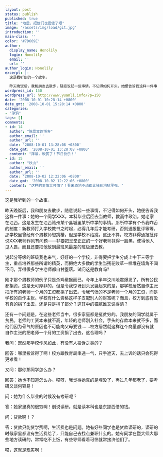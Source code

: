 ```yaml
---
layout: post
status: publish
published: true
title: "地震，把他们也震傻了眼"
image: '/assets/img/load/git.jpg'
introduction: ''
main-class: ''
color: '#7D669E'
author:
  display_name: Honolily
  login: Honolily
  email: ''
  url: ''
author_login: Honolily
excerpt: |-
  这是我听到的一个故事。

  昨天晚饭后，我和朋友去散步，随意说起一些事情，不记得如何开头，她便告诉我这样一件事：她的一个同学XXX，本科毕业后回去当教师，教高中政治。她老家在江西，这是发生在江西赣州某个县城里某所中学的事情。那所中学有个令我咋舌的制度：新教师打入学校教书之时起，必得几年后才能考研，否则通报批评等等。那学校里曾经有个男教师想跳槽，但是学校不给跳，这还不算，校方非得通报批评说XXX老师作风有问题&mdash;&mdash;非要把堂堂正正的一个好老师抹得一脸黑，使得他人见人畏，而且还要把他放到最班风最差的班级里去教。
wordpress_id: 150
wordpress_url: http://www.yuanli.info/?p=150
date: '2008-10-01 10:28:14 +0800'
date_gmt: '2008-10-01 15:28:14 +0800'
categories:
- "涂鸦"
tags: []
comments:
- id: 14
  author: "陈景文的博客"
  author_email: ''
  author_url: ''
  date: '2008-10-01 13:28:08 +0800'
  date_gmt: '2008-10-01 13:28:08 +0800'
  content: "拜读，欣赏了！节日快乐！"
- id: 15
  author: "秋山"
  author_email: ''
  author_url: ''
  date: '2008-10-02 12:22:06 +0800'
  date_gmt: '2008-10-02 12:22:06 +0800'
  content: "这样的事情太可怕了！看来原地不动都比掉到地狱里强。"
---
```

<p>这是我听到的一个故事。</p>
<p>昨天晚饭后，我和朋友去散步，随意说起一些事情，不记得如何开头，她便告诉我这样一件事：她的一个同学XXX，本科毕业后回去当教师，教高中政治。她老家在江西，这是发生在江西赣州某个县城里某所中学的事情。那所中学有个令我咋舌的制度：新教师打入学校教书之时起，必得几年后才能考研，否则通报批评等等。那学校里曾经有个男教师想跳槽，但是学校不给跳，这还不算，校方非得通报批评说XXX老师作风有问题&mdash;&mdash;非要把堂堂正正的一个好老师抹得一脸黑，使得他人见人畏，而且还要把他放到最班风最差的班级里去教。<a id="more"></a><a id="more-150"></a></p>
<p>说起分等级的班级我也来气，好好的一个学校，非得要把学生分成上中下三等学生，重点培养那些所谓的精英，而把绝大多数的学生当残花败草一样堆在墙角不闻不问，弄得很多学生老师都自甘堕落。试问这是教育吗?</p>
<p>刚才那个男教师的例子只是杀鸡儆猴而已。今年上半年汶川地震爆发了，所有公民都捐资，这是无可厚非的，但是令我惊讶到头发竖起来的是，那学校居然自作主张把所有的老师一个月的工资都捐了出去。令我气愤的不是老师一个月的工资，而是学校的自作主张。学校有什么资格这样子支配别人的财富呢？而且，校方到底有没有真的捐了出去，还是只是捐了部分？这其中的猫腻谁又说得清？</p>
<p>还有一个问题是，在这些老师当中，很多家庭都是挺贫穷的。我朋友的同学就属于贫民。老师的工资本来就不高，年轻的老师刚入社会，手头的存款本来就不多，而他们因为骨气的原因也不可能向父母要钱.......校方居然就这样连个商量都没有就自作主张的把老师一个月的工资捐了出去，这合理吗？</p>
<p>我问：既然那学校作风如此，有没有人投诉之类的？</p>
<p>回答：哪里投诉得了啊！校方跟教育局串通一气，只手遮天，去上诉的话只会死得更难看！</p>
<p>又问：那你那同学怎么办？</p>
<p>回答：她也不知道怎么办。哎呀，我觉得她真的是埋没了，再过几年都老了，要考研又谈何容易！</p>
<p>问：她为什么毕业的时候没有考研呢？</p>
<p>答：她家里真的很穷啊！别说读研，就是读本科也是东挪西借的钱。</p>
<p>问：贷款啊！？</p>
<p>答：贷款只能贷学费啊，生活费也是问题。她有好些同学也是贷款读研的，读研的时候家里都没有生活费给了，只能自己去找点兼职什么的。她有同学在暨大师大那些地方读研的，常常吃不上饭，有些导师看着可怜就常接济他们了。</p>
<p>哎，这就是现实啊！</p>

